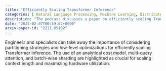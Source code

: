 ```yaml
---
title: "Efficiently Scaling Transformer Inference"
categories: [ Natural Language Processing, Machine Learning, Distributed Computing, Model Deployment ]
description: "The podcast discusses a paper on efficiently scaling Transformer inference for large models in natural language processing. The focus is on partitioning strategies, low-level optimizations, and hardware characteristics to maximize efficiency."
date: "2025-02-07T00:59:07+0900"
arxiv-paper-id: "2211.05102"
---
```

Engineers and specialists can take away the importance of considering partitioning strategies and low-level optimizations for efficiently scaling Transformer inference. The use of an analytical cost model, multi-query attention, and batch-wise sharding are highlighted as crucial for scaling context length and maximizing hardware utilization.
